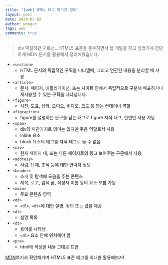 ```yaml
---
title: "[web] HTML 태그 몇가지 정리"
layout: post
date: 2020-02-02
author: wnsgur
tags: web
comments: true
---
```

> div 떡칠하던 저로선...HTML5 표준을 준수하면서 웹 개발을 하고 싶었기에 간단하게 MDN 문서를 활용해서 정리해봤습니다.

- `<section>`
    - HTML 문서의 독립적인 구획을 나타낼때, 그리고 연관된 내용을 분리할 때 사용
- `<article>`
    - 문서, 페이지, 애플리케이션, 또는 사이트 안에서 독립적으로 구분해 배포하거나 재사용할 수 있는 구획을 나타냅니다.
- `<figure>`
    - 사진, 도표, 삽화, 오디오, 비디오, 코드 등 담는 컨테이너 역할
- `<figcaption>`
    - figure를 설명하는 문구를 담는 태그로 figure 자식 태그, 한번만 사용 가능
- `<span>`
    - div와 마찬가지로 의미는 없지만 묶음 역할로서 사용
    - inline 요소
    - block 요소의 태그를 자식 태그로 둘 수 없음
- `<nav>`
    - 현재 페이지 내, 또는 다른 페이지로의 링크 보여주는 구문에서 사용
- `<address>`
    - 사람, 단체, 조직 등에 대한 연락처 정보
- `<header>`
    - 소개 및 탐색에 도움을 주는 콘텐츠
    - 제목, 로고, 검색 폼, 작성자 이름 등의 요소 포함 가능
- `<main>`
    - 주요 콘텐츠 영역
- `<dd>`
    - `<dl>`, `<dt>`에 대한 설명, 정의 또는 값을 제공
- `<dl>`
    - 설명 목록
- `<dt>`
    - 용어를 나타냄
    - `<dl>` 요소 안에 위치해야 함
- `<pre>`
    - html에 작성한 내용 그대로 표현

[MDN](https://developer.mozilla.org/ko/docs/Web/HTML/Element)여기서 확인해가며 HTML5 표준 태그를 최대한 활용해보자!
